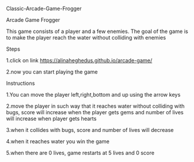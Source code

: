 Classic-Arcade-Game-Frogger

Arcade Game Frogger 


This game consists of a player and a few enemies. The goal of the game is to make the player reach the water without colliding with enemies

Steps

1.click on link https://alinaheghedus.github.io/arcade-game/

2.now you can start playing the game


Instructions

1.You can move the player left,right,bottom and up using the arrow keys

2.move the player in such way that it reaches water without colliding with bugs, score will increase when the player gets gems and number of lives will increase when player gets hearts

3.when it collides with bugs, score and number of lives will decrease

4.when it reaches water you win the game

5.when there are 0 lives, game restarts at 5 lives and 0 score